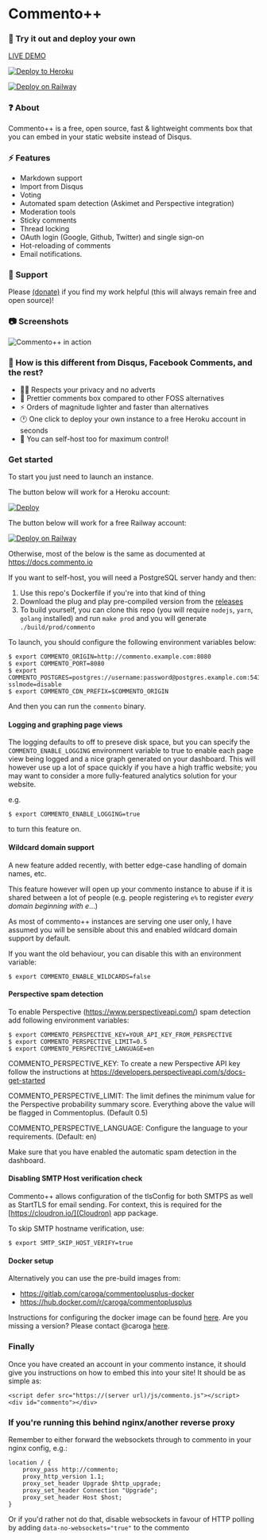 # Commento++

### 💬 Try it out and deploy your own
[LIVE DEMO](https://demo.souradip.com/chat.html)

[![Deploy to Heroku](https://www.herokucdn.com/deploy/button.svg)](https://heroku.com/deploy?template=https://github.com/souramoo/commentoplusplus) 

[![Deploy on Railway](https://railway.app/button.svg)](https://railway.app/new/template/hame0C)

### ❓ About
Commento++ is a free, open source, fast & lightweight comments box that you can embed in your static website instead of Disqus.

### ⚡ Features
- Markdown support
- Import from Disqus
- Voting
- Automated spam detection (Askimet and Perspective integration)
- Moderation tools
- Sticky comments
- Thread locking
- OAuth login (Google, Github, Twitter) and single sign-on
- Hot-reloading of comments
- Email notifications.

### 🤝 Support
Please [(donate)](https://paypal.me/souramoo) if you find my work helpful (this will always remain free and open source)!

### 📷 Screenshots
![Commento++ in action](https://i.imgur.com/x4IA22n.gif)

### 🤔 How is this different from Disqus, Facebook Comments, and the rest?

- 🐱‍👤  Respects your privacy and no adverts
- 💄 Prettier comments box compared to other FOSS alternatives
- ⚡ Orders of magnitude lighter and faster than alternatives
- 🕐 One click to deploy your own instance to a free Heroku account in seconds
- 🔌 You can self-host too for maximum control!

### Get started

To start you just need to launch an instance.

The button below will work for a Heroku account:

[![Deploy](https://www.herokucdn.com/deploy/button.svg)](https://heroku.com/deploy?template=https://github.com/souramoo/commentoplusplus)

The button below will work for a free Railway account:

[![Deploy on Railway](https://railway.app/button.svg)](https://railway.app/new/template/hame0C)

Otherwise, most of the below is the same as documented at https://docs.commento.io

If you want to self-host, you will need a PostgreSQL server handy and then:
1) Use this repo's Dockerfile if you're into that kind of thing
2) Download the plug and play pre-compiled version from the [releases](https://github.com/souramoo/commentoplusplus/releases)
3) To build yourself, you can clone this repo (you will require `nodejs`, `yarn`, `golang` installed) and run `make prod` and you will generate `./build/prod/commento`


To launch, you should configure the following environment variables below:
```
$ export COMMENTO_ORIGIN=http://commento.example.com:8080
$ export COMMENTO_PORT=8080
$ export COMMENTO_POSTGRES=postgres://username:password@postgres.example.com:5432/commento?sslmode=disable
$ export COMMENTO_CDN_PREFIX=$COMMENTO_ORIGIN

```

And then you can run the `commento` binary.

#### Logging and graphing page views

The logging defaults to off to preseve disk space, but you can specify the `COMMENTO_ENABLE_LOGGING` environment variable to true to enable each page view being logged and a nice graph generated on your dashboard. This will however use up a lot of space quickly if you have a high traffic website; you may want to consider a more fully-featured analytics solution for your website.

e.g.

```
$ export COMMENTO_ENABLE_LOGGING=true
```

to turn this feature on.

#### Wildcard domain support
A new feature added recently, with better edge-case handling of domain names, etc.

This feature however will open up your commento instance to abuse if it is shared between a lot of people (e.g. people registering `e%` to register *every domain beginning with e*...)

As most of commento++ instances are serving one user only, I have assumed you will be sensible about this and enabled wildcard domain support by default. 

If you want the old behaviour, you can disable this with an environment variable:

```
$ export COMMENTO_ENABLE_WILDCARDS=false
```

#### Perspective spam detection 
To enable Perspective (https://www.perspectiveapi.com/) spam detection add following environment variables:

```
$ export COMMENTO_PERSPECTIVE_KEY=YOUR_API_KEY_FROM_PERSPECTIVE
$ export COMMENTO_PERSPECTIVE_LIMIT=0.5
$ export COMMENTO_PERSPECTIVE_LANGUAGE=en
```

COMMENTO_PERSPECTIVE_KEY:
To create a new Perspective API key follow the instructions at https://developers.perspectiveapi.com/s/docs-get-started

COMMENTO_PERSPECTIVE_LIMIT:
The limit defines the minimum value for the Perspective probability summary score. Everything above the value will be flagged in Commentoplus. (Default 0.5)

COMMENTO_PERSPECTIVE_LANGUAGE:
Configure the language to your requirements. (Default: en)

Make sure that you have enabled the automatic spam detection in the dashboard.


#### Disabling SMTP Host verification check

Commento++ allows configuration of the tlsConfig for both SMTPS as well as StartTLS for email sending.
For context, this is required for the [https://cloudron.io/](Cloudron) app package.

To skip SMTP hostname verification, use:

```
$ export SMTP_SKIP_HOST_VERIFY=true
```


#### Docker setup
Alternatively you can use the pre-build images from:
- https://gitlab.com/caroga/commentoplusplus-docker
- https://hub.docker.com/r/caroga/commentoplusplus

Instructions for configuring the docker image can be found [here](https://docs.commento.io/installation/self-hosting/on-your-server/docker.html). Are you missing a version? Please contact @caroga [here](https://gitlab.com/caroga/commentoplusplus-docker).


### Finally

Once you have created an account in your commento instance, it should give you instructions on how to embed this into your site! It should be as simple as:

```
<script defer src="https://(server url)/js/commento.js"></script>
<div id="commento"></div>
```

### If you're running this behind nginx/another reverse proxy
Remember to either forward the websockets through to commento in your nginx config, e.g.:

```
location / {
    proxy_pass http://commento;
    proxy_http_version 1.1;
    proxy_set_header Upgrade $http_upgrade;
    proxy_set_header Connection "Upgrade";
    proxy_set_header Host $host;
}
```

Or if you'd rather not do that, disable websockets in favour of HTTP polling by adding `data-no-websockets="true"` to the commento <script> tag (or `data-no-livereload="true"`` to only load comments on page load, see below!)

### SSL Support
Commento++ supports native SSL without use of an nginx proxy. Three properties are required for Native SSL:

- COMMENTO_SSL
- COMMENTO_SSL_CERT
- COMMENTO_SSL_KEY

`COMMENTO_SSL=true` enables native SSL. Default is false.

If `COMMENTO_SSL=true` then `COMMENTO_SSL_CERT` and `COMMENTO_SSL_KEY` must be set to the path to a valid SSL Certificate and Key pair.

### More options to configure commento's frontend

You can add the following to commento's script tag:

- `data-css-override="http://server/styles.css"` - A URL to a CSS file with overriding styles. Defaults to no override and uses Commento's default theme.
- `data-auto-init="false"` - Commento automatically initialises itself when the page is loaded. If you prefer to load Commento dynamically (for example, after the user clicks a button), you can disable this. You will be required to call `window.commento.main()` when you want to load Commento. By default, this is true.
- `data-id-root="notcommento"` - By default, Commento looks for a `<div>` with `id="commento"`. If you want to load Commento in a different element, you can set this attribute to the ID of that element.
- `data-no-fonts="true"` - By default, Commento uses the Source Sans Pro font to present a good design out-of-the-box. If you'd like to disable this so that Commento never loads the font files, you can set this to true. By default, this is true.
- `data-hide-deleted` - By default, deleted comments with undeleted replies are shown with a "[deleted]" tag. If you'd like to disable this, setting this to true will hide deleted comments even if there are legitimate replies underneath. Deleted comments without any undeleted comments underneath are hidden irrespective of the value of this function. By default, this is false.
- `data-no-websockets="true"` - Disables websocket functionality in favour of HTTP polling to have the same live reload functionality in a situation where websockets aren't allowed (e.g. a reverse proxy)
- `data-no-livereload="true"` - Disabled all hot reload functionality (this supercedes the above flag) - all comments are loaded once and only once on page load.

e.g. Usage example:
```
<script defer src="https://chat.mookerj.ee/js/commento.js" data-no-websockets="true"></script>
```

### How is this different to the original Commento?
Original source is from @adtac at https://gitlab.com/commento/commento/ - this fork is largely a result of me getting carried away fixing a lot of bugs but the original maintainer seemingly disappearing!

(Inconclusive) list of changes from upstream:
- [NEW FEATURE: Auto refreshing comments with WebSockets for push updates](https://gitlab.com/commento/commento/-/merge_requests/168)
- NEW FEATURE: Window title updates when there's new activity
- NEW FEATURE: Permalinks, and a subtle yellow highlight animation for new comments when they come in live
- NEW FEATURE: Smooth scrolling
- NEW FEATURE: Hide +/- if no children
- NEW FEATURE: Errors now slide down from the top rather than the ugly error system before
- [NEW FEATURE: Guests can leave their name](https://gitlab.com/commento/commento/-/merge_requests/169)
- [FIXED: Twitter profile photo bug](https://gitlab.com/commento/commento/-/merge_requests/159)
- [FIXED: Duplicate comment bug on login](https://gitlab.com/commento/commento/-/merge_requests/160)
- [FIXED: Add target="_blank" to all external links, while also adding "noopener" to prevent XSS](https://gitlab.com/commento/commento/-/merge_requests/161)
- [FIXED: Allow anchor links onto same page](https://gitlab.com/commento/commento/-/merge_requests/162)
- [NEW FEATURE: Comment moderation dashboard, to approve/delete comments across your entire domain from one place](https://gitlab.com/commento/commento/-/merge_requests/163)
- [NEW FEATURE: MathJax support hook, will plug in to any MathJax library included on the same page commento is on](https://gitlab.com/commento/commento/-/merge_requests/164)
- [NEW FEATURE: Press enter to log in after entering your password](https://gitlab.com/commento/commento/-/merge_requests/167)
- [FIXED: Deleted comments not returned in array](https://gitlab.com/commento/commento/-/merge_requests/170)
- [NEW FEATURE: Reinit widget functionality for Single Page Applications](https://gitlab.com/commento/commento/-/merge_requests/182)
- NEW FEATURE: Wildcards possible in domain name (so can serve %.example.com)
- NEW FEATURE: Support of the Perspective API for spam detection (https://www.perspectiveapi.com/)

I've sent in merge requests for a lot of the above but I don't know when they'll be accepted, so here's a ready to use version with all batteries included to help out fellow bloggers!

### How to use this in a SPA (Single Page Application)

Commento++ runs a bit of code on page load to initialize the widget. This widget can be customized by using data attributes on the script tag. When using commento++ in a SPA you might want to change the pageId for the widget when navigating to a new blog post without a browser page load. Below you'll find an example for an Commento++ component in React:

```js
import React, { useEffect } from 'react'

const Commento = ({ pageId }) => {
  useEffect(() => {
    if (typeof window !== 'undefined' && !window.commento) {
      // init empty object so commento.js script extends this with global functions
      window.commento = {}
      const script = document.createElement('script')
      // Replace this with the url to your commento instance's commento.js script
      script.src = `http://localhost:8080/js/commento.js`
      script.defer = true
      // Set default attributes for first load
      script.setAttribute('data-auto-init', false)
      script.setAttribute('data-page-id', pageId)
      script.setAttribute('data-id-root', 'commento-box')
      script.onload = () => {
        // Tell commento.js to load the widget
        window.commento.main()
      }
      document.getElementsByTagName('head')[0].appendChild(script)
    } else if (typeof window !== 'undefined' && window.commento) {
      // In-case the commento.js script has already been loaded reInit the widget with a new pageId
      window.commento.reInit({
        pageId: pageId,
      })
    }
  }, [])

  return <div id="commento-box" />
}

export default Commento
```

Commento initializes itself and extends the `window.commento` object. When you have an HTML element with the id `commento` this will live on the `window.commento` namespace. Replacing the HTML element (as SPAs do) the `window.commento` is reset to the new element, losing all extended functionality provided by the commento++ script. Make sure to provide a `data-id-root` other than `commento` for this to work, see `commento-box` in the example above. 

The `window.commento.reInit` function can be called with the following updated options (all optional):

```js
{
    pageId: "string", // eg: "path/to/page"
    idRoot: "string", // eg: "new-element-id"
    noFonts: "string", // Boolean string, "true" or "false"
    hideDeleted: "string", // Boolean string, "true" or "false"
    cssOverride: "string" // or null to reset to undefined
}
```
